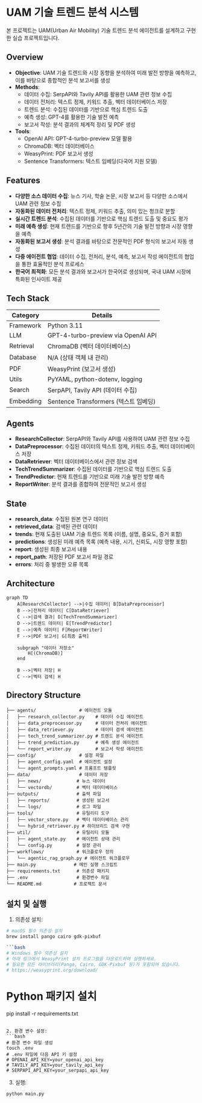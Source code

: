 # UAM 기술 트렌드 분석 시스템

본 프로젝트는 UAM(Urban Air Mobility) 기술 트렌드 분석 에이전트를 설계하고 구현한 실습 프로젝트입니다.

## Overview

- **Objective**: UAM 기술 트렌드와 시장 동향을 분석하여 미래 발전 방향을 예측하고, 이를 바탕으로 종합적인 분석 보고서를 생성
- **Methods**: 
  - 데이터 수집: SerpAPI와 Tavily API를 활용한 UAM 관련 정보 수집
  - 데이터 전처리: 텍스트 정제, 키워드 추출, 벡터 데이터베이스 저장
  - 트렌드 분석: 수집된 데이터를 기반으로 핵심 트렌드 도출
  - 예측 생성: GPT-4를 활용한 기술 발전 예측
  - 보고서 작성: 분석 결과의 체계적 정리 및 PDF 생성
- **Tools**: 
  - OpenAI API: GPT-4-turbo-preview 모델 활용
  - ChromaDB: 벡터 데이터베이스
  - WeasyPrint: PDF 보고서 생성
  - Sentence Transformers: 텍스트 임베딩(다국어 지원 모델)

## Features

- **다양한 소스 데이터 수집**: 뉴스 기사, 학술 논문, 시장 보고서 등 다양한 소스에서 UAM 관련 정보 수집
- **자동화된 데이터 전처리**: 텍스트 정제, 키워드 추출, 의미 있는 청크로 분할
- **실시간 트렌드 분석**: 수집된 데이터를 기반으로 핵심 트렌드 도출 및 중요도 평가
- **미래 예측 생성**: 현재 트렌드를 기반으로 향후 5년간의 기술 발전 방향과 시장 영향을 예측
- **자동화된 보고서 생성**: 분석 결과를 바탕으로 전문적인 PDF 형식의 보고서 자동 생성
- **다중 에이전트 협업**: 데이터 수집, 전처리, 분석, 예측, 보고서 작성 에이전트의 협업을 통한 효율적인 분석 프로세스
- **한국어 최적화**: 모든 분석 결과와 보고서가 한국어로 생성되며, 국내 UAM 시장에 특화된 인사이트 제공

## Tech Stack 

| Category   | Details                      |
|------------|------------------------------|
| Framework  | Python 3.11                  |
| LLM        | GPT-4-turbo-preview via OpenAI API |
| Retrieval  | ChromaDB (벡터 데이터베이스)    |
| Database   | N/A (상태 객체 내 관리)         |
| PDF        | WeasyPrint (보고서 생성)     |
| Utils      | PyYAML, python-dotenv, logging |
| Search     | SerpAPI, Tavily API (데이터 수집) |
| Embedding  | Sentence Transformers (텍스트 임베딩) |

## Agents
 
- **ResearchCollector**: SerpAPI와 Tavily API를 사용하여 UAM 관련 정보 수집
- **DataPreprocessor**: 수집된 데이터의 텍스트 정제, 키워드 추출, 벡터 데이터베이스 저장
- **DataRetriever**: 벡터 데이터베이스에서 관련 정보 검색
- **TechTrendSummarizer**: 수집된 데이터를 기반으로 핵심 트렌드 도출
- **TrendPredictor**: 현재 트렌드를 기반으로 미래 기술 발전 방향 예측
- **ReportWriter**: 분석 결과를 종합하여 전문적인 보고서 생성

## State 

- **research_data**: 수집된 원본 연구 데이터
- **retrieved_data**: 검색된 관련 데이터
- **trends**: 현재 도출된 UAM 기술 트렌드 목록 (이름, 설명, 중요도, 증거 포함)
- **predictions**: 생성된 미래 예측 목록 (예측 내용, 시기, 신뢰도, 시장 영향 포함)
- **report**: 생성된 최종 보고서 내용
- **report_path**: 저장된 PDF 보고서 파일 경로
- **errors**: 처리 중 발생한 오류 목록

## Architecture

```mermaid
graph TD
    A[ResearchCollector] -->|수집 데이터| B[DataPreprocessor]
    B -->|전처리 데이터| C[DataRetriever]
    C -->|검색 결과| D[TechTrendSummarizer]
    D -->|트렌드 데이터| E[TrendPredictor]
    E -->|예측 데이터| F[ReportWriter]
    F -->|PDF 보고서| G[최종 출력]
    
    subgraph "데이터 저장소"
        H[(ChromaDB)]
    end
    
    B -->|벡터 저장| H
    C -->|벡터 검색| H
```

## Directory Structure
```
├── agents/                # 에이전트 모듈
│   ├── research_collector.py    # 데이터 수집 에이전트
│   ├── data_preprocessor.py     # 데이터 전처리 에이전트
│   ├── data_retriever.py        # 데이터 검색 에이전트
│   ├── tech_trend_summarizer.py # 트렌드 분석 에이전트
│   ├── trend_prediction.py      # 예측 생성 에이전트
│   └── report_writer.py         # 보고서 작성 에이전트
├── config/                # 설정 파일
│   ├── agent_config.yaml  # 에이전트 설정
│   └── agent_prompts.yaml # 프롬프트 템플릿
├── data/                  # 데이터 저장
│   ├── news/             # 뉴스 데이터
│   └── vectordb/         # 벡터 데이터베이스
├── outputs/              # 출력 파일
│   ├── reports/          # 생성된 보고서
│   └── logs/             # 로그 파일
├── tools/                # 유틸리티 도구
│   ├── vector_store.py   # 벡터 데이터베이스 관리
│   └── hybrid_retriever.py # 하이브리드 검색 구현
├── util/                 # 유틸리티 모듈
│   ├── agent_state.py    # 에이전트 상태 관리
│   └── config.py         # 설정 관리
├── workflows/            # 워크플로우 정의
│   └── agentic_rag_graph.py # 에이전트 워크플로우
├── main.py              # 메인 실행 스크립트
├── requirements.txt      # 의존성 패키지
├── .env                  # 환경변수 파일
└── README.md            # 프로젝트 문서
```

## 설치 및 실행

1. 의존성 설치:
```bash
# macOS 필수 의존성 설치
brew install pango cairo gdk-pixbuf

```bash
# Windows 필수 의존성 설치
# 아래 링크에서 WeasyPrint 설치 프로그램을 다운로드하여 실행하세요.
# 필요한 모든 라이브러리(Pango, Cairo, GDK-Pixbuf 등)가 포함되어 있습니다.
# https://weasyprint.org/download/
```

# Python 패키지 설치
pip install -r requirements.txt
```

2. 환경 변수 설정:
```bash
# 환경 변수 파일 생성
touch .env
# .env 파일에 다음 API 키 설정
# OPENAI_API_KEY=your_openai_api_key
# TAVILY_API_KEY=your_tavily_api_key
# SERPAPI_API_KEY=your_serpapi_api_key
```

3. 실행:
```bash
python main.py
```

